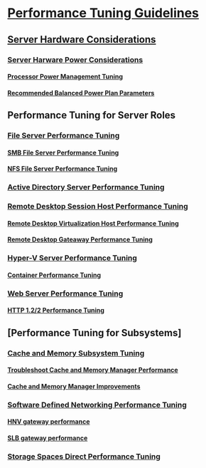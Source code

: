# [Performance Tuning Guidelines](index.md)
## [Server Hardware Considerations](hardware/index.md)
### [Server Harware Power Considerations](hardware/power.md)
#### [Processor Power Management Tuning](hardware/power/processor-power-management-tuning.md)
#### [Recommended Balanced Power Plan Parameters](power/recommended-balanced-plan-parameters.md)
## Performance Tuning for Server Roles 
### [File Server Performance Tuning](role/file-server/index.md)
#### [SMB File Server Performance Tuning](role/file-server/smb-file-server.md)
#### [NFS File Server Performance Tuning](role/file-server/nfs-file-server.md)
### [Active Directory Server Performance Tuning](role/active-directory-server/index.md)
### [Remote Desktop Session Host Performance Tuning](role/remote-desktop/session-hosts.md)
#### [Remote Desktop Virtualization Host Performance Tuning](role/remote-desktop/virtualization-hosts.md)
#### [Remote Desktop Gateaway Performance Tuning](role/remote-desktop/gateways.md)
### [Hyper-V Server Performance Tuning](role/hyper-v-server/index.md)
#### [Container Performance Tuning](role/container/index.md)
### [Web Server Performance Tuning](role/web-server/index.md)
#### [HTTP 1.2/2 Performance Tuning](role/web-server/http-performance.md)
## [Performance Tuning for Subsystems]
### [Cache and Memory Subsystem Tuning](subsystem/cache-memory-management/index.md)
#### [Troubleshoot Cache and Memory Manager Performance](subsystem/cache-memory-management/troubleshoot.md)
#### [Cache and Memory Manager Improvements](subsystem/cache-memory-management/improvements-in-2016.md)
### [Software Defined Networking Performance Tuning](subsystem/software-defined-networking/index.md)
#### [HNV gateway performance](subsystem/software-defined-networking/hnv-gateway-performance.md)
#### [SLB gateway performance](subsystem/software-defined-networking/slb-gateway-performance.md)
### [Storage Spaces Direct Performance Tuning](subsystem/storage-spaces-direct/index.md)

